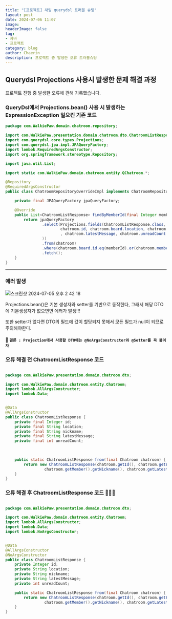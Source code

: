 ```yaml
---
title: "[프로젝트] 채팅 querydsl 트러블 슈팅"
layout: post
date: 2024-07-06 11:07
image: 
headerImage: false
tag:
- 자바
- 프로젝트
category: blog
author: Chaerin
description: 프로젝트 중 발생한 오류 트러블슈팅
---
```


## Querydsl Projections 사용시 발생한 문제 해결 과정 

프로젝트 진행 중 발생한 오류에 관해 기록했습니다. 

### QueryDsl에서 Projections.bean() 사용 시 발생하는 ExpressionException 일으킨 기존 코드 

```java
package com.WalkiePaw.domain.chatroom.repository;

import com.WalkiePaw.presentation.domain.chatroom.dto.ChatroomListResponse;
import com.querydsl.core.types.Projections;
import com.querydsl.jpa.impl.JPAQueryFactory;
import lombok.RequiredArgsConstructor;
import org.springframework.stereotype.Repository;

import java.util.List;

import static com.WalkiePaw.domain.chatroom.entity.QChatroom.*;

@Repository
@RequiredArgsConstructor
public class ChatroomRepositoryOverrideImpl implements ChatroomRepositoryOverride {

    private final JPAQueryFactory jpaQueryFactory;

    @Override
    public List<ChatroomListResponse> findByMemberId(final Integer memberId) {
        return jpaQueryFactory
                .select(Projections.fields(ChatroomListResponse.class,
                        chatroom.id, chatroom.board.location, chatroom.member.nickname
                        , chatroom.latestMessage, chatroom.unreadCount
                ))
                .from(chatroom)
                .where(chatroom.board.id.eq(memberId).or(chatroom.member.id.eq(memberId)))
                .fetch();
    }
}


```


---
### 에러 발생 

![스크린샷 2024-07-05 오후 2 42 18](https://github.com/chaexrin/chaexrin.github.io/assets/150896440/63057299-aa09-46da-8161-6e28ae7527d2)

Projections.bean()은 기본 생성자와 setter를 기반으로 동작한다, 그래서 해당 DTO에 기본생성자가 없으면면 에러가 발생!!!

또한 setter가 없다면 DTO의 필드에 값이 할당되지 못해서 모든 필드가 null이 되므로 주의해야한다.

#### 🧠 `결론 : Projection에서 사용할 DTO에는 @NoArgsConstructor와 @Setter를 꼭 붙이자`


### 오류 해결 전 ChatroomListResponse 코드
```java

package com.WalkiePaw.presentation.domain.chatroom.dto;

import com.WalkiePaw.domain.chatroom.entity.Chatroom;
import lombok.AllArgsConstructor;
import lombok.Data;


@Data
@AllArgsConstructor
public class ChatroomListResponse {
    private final Integer id;
    private final String location;
    private final String nickname;
    private final String latestMessage;
    private final int unreadCount;
    
    

    public static ChatroomListResponse from(final Chatroom chatroom) {
        return new ChatroomListResponse(chatroom.getId(), chatroom.getBoard().getLocation(),
                 chatroom.getMember().getNickname(), chatroom.getLatestMessage(), chatroom.getUnreadCount());
    }
}


```
### 오류 해결 후 ChatroomListResponse 코드 🧏🏻‍♀️

```java

package com.WalkiePaw.presentation.domain.chatroom.dto;

import com.WalkiePaw.domain.chatroom.entity.Chatroom;
import lombok.AllArgsConstructor;
import lombok.Data;
import lombok.NoArgsConstructor;


@Data
@AllArgsConstructor
@NoArgsConstructor
public class ChatroomListResponse {
    private Integer id;
    private String location;
    private String nickname;
    private String latestMessage;
    private int unreadCount;

    public static ChatroomListResponse from(final Chatroom chatroom) {
        return new ChatroomListResponse(chatroom.getId(), chatroom.getBoard().getLocation(),
                 chatroom.getMember().getNickname(), chatroom.getLatestMessage(), chatroom.getUnreadCount());
    }
}


```

